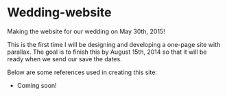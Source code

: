 Wedding-website
================================

Making the website for our wedding on May 30th, 2015!

This is the first time I will be designing and developing a one-page site with parallax.  The goal is to finish this by August 15th, 2014 so that it will be ready when we send our save the dates.

Below are some references used in creating this site:

* Coming soon!
